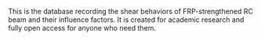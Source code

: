 
This is the database recording the shear behaviors of FRP-strengthened RC beam and their influence factors. It is created for academic research and fully open access for anyone who need them.
